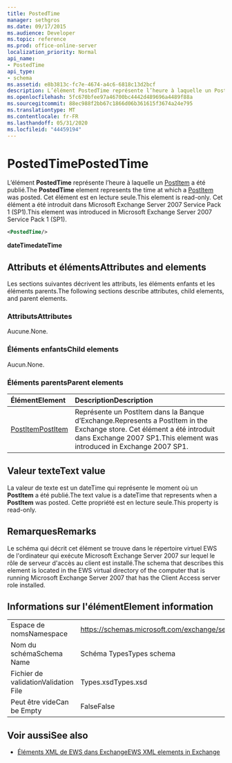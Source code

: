 ```yaml
---
title: PostedTime
manager: sethgros
ms.date: 09/17/2015
ms.audience: Developer
ms.topic: reference
ms.prod: office-online-server
localization_priority: Normal
api_name:
- PostedTime
api_type:
- schema
ms.assetid: e8b3813c-fc7e-4674-a4c6-6818c13d2bcf
description: L’élément PostedTime représente l’heure à laquelle un PostItem a été publié. Cet élément est en lecture seule. Cet élément a été introduit dans Microsoft Exchange Server 2007 Service Pack 1 (SP1).
ms.openlocfilehash: 5fc670bfee97a46700bc4442d489696a4489f88a
ms.sourcegitcommit: 88ec988f2bb67c1866d06b361615f3674a24e795
ms.translationtype: MT
ms.contentlocale: fr-FR
ms.lasthandoff: 05/31/2020
ms.locfileid: "44459194"
---
```

# <a name="postedtime"></a><span data-ttu-id="d9e73-105">PostedTime</span><span class="sxs-lookup"><span data-stu-id="d9e73-105">PostedTime</span></span>

<span data-ttu-id="d9e73-106">L’élément **PostedTime** représente l’heure à laquelle un [PostItem](postitem.md) a été publié.</span><span class="sxs-lookup"><span data-stu-id="d9e73-106">The **PostedTime** element represents the time at which a [PostItem](postitem.md) was posted.</span></span> <span data-ttu-id="d9e73-107">Cet élément est en lecture seule.</span><span class="sxs-lookup"><span data-stu-id="d9e73-107">This element is read-only.</span></span> <span data-ttu-id="d9e73-108">Cet élément a été introduit dans Microsoft Exchange Server 2007 Service Pack 1 (SP1).</span><span class="sxs-lookup"><span data-stu-id="d9e73-108">This element was introduced in Microsoft Exchange Server 2007 Service Pack 1 (SP1).</span></span> 
  
```xml
<PostedTime/>
```

 <span data-ttu-id="d9e73-109">**dateTime**</span><span class="sxs-lookup"><span data-stu-id="d9e73-109">**dateTime**</span></span>
## <a name="attributes-and-elements"></a><span data-ttu-id="d9e73-110">Attributs et éléments</span><span class="sxs-lookup"><span data-stu-id="d9e73-110">Attributes and elements</span></span>

<span data-ttu-id="d9e73-111">Les sections suivantes décrivent les attributs, les éléments enfants et les éléments parents.</span><span class="sxs-lookup"><span data-stu-id="d9e73-111">The following sections describe attributes, child elements, and parent elements.</span></span>
  
### <a name="attributes"></a><span data-ttu-id="d9e73-112">Attributs</span><span class="sxs-lookup"><span data-stu-id="d9e73-112">Attributes</span></span>

<span data-ttu-id="d9e73-113">Aucune.</span><span class="sxs-lookup"><span data-stu-id="d9e73-113">None.</span></span>
  
### <a name="child-elements"></a><span data-ttu-id="d9e73-114">Éléments enfants</span><span class="sxs-lookup"><span data-stu-id="d9e73-114">Child elements</span></span>

<span data-ttu-id="d9e73-115">Aucun.</span><span class="sxs-lookup"><span data-stu-id="d9e73-115">None.</span></span>
  
### <a name="parent-elements"></a><span data-ttu-id="d9e73-116">Éléments parents</span><span class="sxs-lookup"><span data-stu-id="d9e73-116">Parent elements</span></span>

|<span data-ttu-id="d9e73-117">**Élément**</span><span class="sxs-lookup"><span data-stu-id="d9e73-117">**Element**</span></span>|<span data-ttu-id="d9e73-118">**Description**</span><span class="sxs-lookup"><span data-stu-id="d9e73-118">**Description**</span></span>|
|:-----|:-----|
|[<span data-ttu-id="d9e73-119">PostItem</span><span class="sxs-lookup"><span data-stu-id="d9e73-119">PostItem</span></span>](postitem.md) <br/> |<span data-ttu-id="d9e73-120">Représente un PostItem dans la Banque d’Exchange.</span><span class="sxs-lookup"><span data-stu-id="d9e73-120">Represents a PostItem in the Exchange store.</span></span> <span data-ttu-id="d9e73-121">Cet élément a été introduit dans Exchange 2007 SP1.</span><span class="sxs-lookup"><span data-stu-id="d9e73-121">This element was introduced in Exchange 2007 SP1.</span></span>  <br/> |
   
## <a name="text-value"></a><span data-ttu-id="d9e73-122">Valeur texte</span><span class="sxs-lookup"><span data-stu-id="d9e73-122">Text value</span></span>

<span data-ttu-id="d9e73-123">La valeur de texte est un dateTime qui représente le moment où un **PostItem** a été publié.</span><span class="sxs-lookup"><span data-stu-id="d9e73-123">The text value is a dateTime that represents when a **PostItem** was posted.</span></span> <span data-ttu-id="d9e73-124">Cette propriété est en lecture seule.</span><span class="sxs-lookup"><span data-stu-id="d9e73-124">This property is read-only.</span></span> 
  
## <a name="remarks"></a><span data-ttu-id="d9e73-125">Remarques</span><span class="sxs-lookup"><span data-stu-id="d9e73-125">Remarks</span></span>

<span data-ttu-id="d9e73-126">Le schéma qui décrit cet élément se trouve dans le répertoire virtuel EWS de l'ordinateur qui exécute Microsoft Exchange Server 2007 sur lequel le rôle de serveur d'accès au client est installé.</span><span class="sxs-lookup"><span data-stu-id="d9e73-126">The schema that describes this element is located in the EWS virtual directory of the computer that is running Microsoft Exchange Server 2007 that has the Client Access server role installed.</span></span>
  
## <a name="element-information"></a><span data-ttu-id="d9e73-127">Informations sur l'élément</span><span class="sxs-lookup"><span data-stu-id="d9e73-127">Element information</span></span>

|||
|:-----|:-----|
|<span data-ttu-id="d9e73-128">Espace de noms</span><span class="sxs-lookup"><span data-stu-id="d9e73-128">Namespace</span></span>  <br/> |https://schemas.microsoft.com/exchange/services/2006/types  <br/> |
|<span data-ttu-id="d9e73-129">Nom du schéma</span><span class="sxs-lookup"><span data-stu-id="d9e73-129">Schema Name</span></span>  <br/> |<span data-ttu-id="d9e73-130">Schéma Types</span><span class="sxs-lookup"><span data-stu-id="d9e73-130">Types schema</span></span>  <br/> |
|<span data-ttu-id="d9e73-131">Fichier de validation</span><span class="sxs-lookup"><span data-stu-id="d9e73-131">Validation File</span></span>  <br/> |<span data-ttu-id="d9e73-132">Types.xsd</span><span class="sxs-lookup"><span data-stu-id="d9e73-132">Types.xsd</span></span>  <br/> |
|<span data-ttu-id="d9e73-133">Peut être vide</span><span class="sxs-lookup"><span data-stu-id="d9e73-133">Can be Empty</span></span>  <br/> |<span data-ttu-id="d9e73-134">False</span><span class="sxs-lookup"><span data-stu-id="d9e73-134">False</span></span>  <br/> |
   
## <a name="see-also"></a><span data-ttu-id="d9e73-135">Voir aussi</span><span class="sxs-lookup"><span data-stu-id="d9e73-135">See also</span></span>



- [<span data-ttu-id="d9e73-136">Éléments XML de EWS dans Exchange</span><span class="sxs-lookup"><span data-stu-id="d9e73-136">EWS XML elements in Exchange</span></span>](ews-xml-elements-in-exchange.md)

